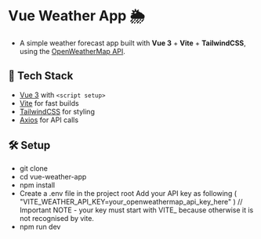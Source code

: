 # Vue Weather App 🌦️

- A simple weather forecast app built with **Vue 3** + **Vite** + **TailwindCSS**, using the [OpenWeatherMap API](https://openweathermap.org/).

## 🚀 Tech Stack
- [Vue 3](https://vuejs.org/) with `<script setup>`
- [Vite](https://vitejs.dev/) for fast builds
- [TailwindCSS](https://tailwindcss.com/) for styling
- [Axios](https://axios-http.com/) for API calls

## 🛠️ Setup
- git clone <your-repo-url>
- cd vue-weather-app
- npm install
- Create a .env file in the project root
	Add your API key as following ( "VITE_WEATHER_API_KEY=your_openweathermap_api_key_here" ) // Important NOTE - your key must start with VITE_ because otherwise it is not recognised by vite.
- npm run dev 